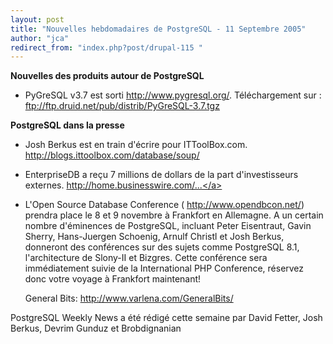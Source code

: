 ```yaml
---
layout: post
title: "Nouvelles hebdomadaires de PostgreSQL - 11 Septembre 2005"
author: "jca"
redirect_from: "index.php?post/drupal-115 "
---
```




<strong>Nouvelles des produits autour de PostgreSQL</strong>

<ul>

<li>

PyGreSQL v3.7 est sorti  <a target="_blank" href="http://www.pygresql.org/">http://www.pygresql.org/</a>. Téléchargement sur : <a target="_blank" href="ftp://ftp.druid.net/pub/distrib/PyGreSQL-3.7.tgz">ftp://ftp.druid.net/pub/distrib/PyGreSQL-3.7.tgz</a> </li>

</ul>

<p><strong>PostgreSQL dans la presse</strong></p>

<ul>

<li>

Josh Berkus est en train d'écrire pour ITToolBox.com.  <a target="_blank" href="http://blogs.ittoolbox.com/database/soup/">http://blogs.ittoolbox.com/database/soup/</a>

</li>

<li>

EnterpriseDB a reçu 7 millions de dollars de la part d'investisseurs externes.  <a target="_blank" href="http://home.businesswire.com/portal/site/google/index.jsp?ndmViewId=news_view&amp;newsId=20050907005471&amp;newsLang=en">http://home.businesswire.com/...</a>

</li>

<li>L'Open Source Database Conference ( <a target="_blank" href="http://www.opendbcon.net/">http://www.opendbcon.net/</a>) prendra place le 8 et 9 novembre à Frankfort en Allemagne. A un certain nombre d'éminences de PostgreSQL, incluant Peter Eisentraut, Gavin Sherry, Hans-Juergen Schoenig, Arnulf Christl et Josh Berkus, donneront des conférences sur des sujets comme PostgreSQL 8.1, l'architecture de Slony-II et Bizgres. Cette conférence sera immédiatement suivie de la International PHP Conference, réservez donc votre voyage à Frankfort maintenant!

</li>

General Bits:  <a target="_blank" href="http://www.varlena.com/GeneralBits/">http://www.varlena.com/GeneralBits/</a>

</ul>

<p>PostgreSQL Weekly News a été rédigé cette semaine par David Fetter, Josh Berkus, Devrim Gunduz et Brobdignanian </p>